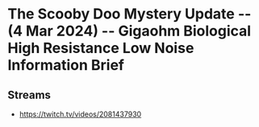 # The Scooby Doo Mystery Update -- (4 Mar 2024) -- Gigaohm Biological High Resistance Low Noise Information Brief

## Streams
- https://twitch.tv/videos/2081437930


